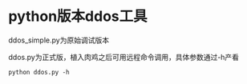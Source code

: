 python版本ddos工具
======
ddos_simple.py为原始调试版本

ddos.py为正式版，植入肉鸡之后可用远程命令调用，具体参数通过-h产看
```
python ddos.py -h
```